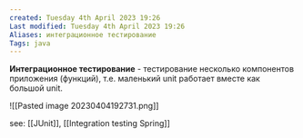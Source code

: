 ```yaml
---
created: Tuesday 4th April 2023 19:26
Last modified: Tuesday 4th April 2023 19:26
Aliases: интеграционное тестирование
Tags: java
---
```


**Интеграционное тестирование** - тестирование несколько компонентов приложения (функций), т.е. маленький unit работает вместе как большой unit.

![[Pasted image 20230404192731.png]]

see: [[JUnit]], [[Integration testing Spring]]